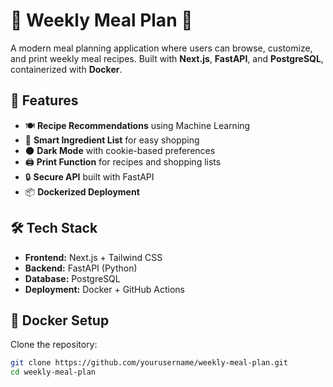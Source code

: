 # 🥕 Weekly Meal Plan 🥦  

A modern meal planning application where users can browse, customize, and print weekly meal recipes. Built with **Next.js**, **FastAPI**, and **PostgreSQL**, containerized with **Docker**.  

## 🚀 Features  
- 🍽️ **Recipe Recommendations** using Machine Learning  
- 🛒 **Smart Ingredient List** for easy shopping  
- 🌑 **Dark Mode** with cookie-based preferences  
- 🖨️ **Print Function** for recipes and shopping lists  
- 🔒 **Secure API** built with FastAPI  
- 📦 **Dockerized Deployment**  

## 🛠️ Tech Stack  
- **Frontend:** Next.js + Tailwind CSS  
- **Backend:** FastAPI (Python)  
- **Database:** PostgreSQL  
- **Deployment:** Docker + GitHub Actions  

## 🐳 Docker Setup  

Clone the repository:  
```bash
git clone https://github.com/yourusername/weekly-meal-plan.git  
cd weekly-meal-plan
``` 
